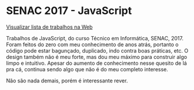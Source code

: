 # SENAC 2017 - JavaScript
[Visualizar lista de trabalhos na Web](https://leandro-rmc.github.io/)

Trabalhos de JavaScript, do curso Técnico em Informática, SENAC, 2017.
Foram feitos do zero com meu conhecimento de anos atrás, portanto o código pode estar bagunçado, duplicado, indo contra boas práticas, etc. O design também não é meu forte, mas dou meu máximo para construir algo limpo e intuitivo. Apesar do aumento de conhecimento nesse quesito de lá pra cá, continua sendo algo que não é do meu completo interesse. 

Não são nada demais, porém é interessante rever.
